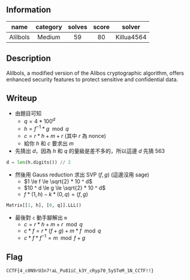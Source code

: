 ## Information
|   name   | category | solves | score |   solver   |
|:--------:|:--------:|:------:|:-----:|:----------:|
| Alilbols |  Medium  |   59   |  80   | Killua4564 |

## Description
Alilbols, a modified version of the Alibos cryptographic algorithm, offers enhanced security features to protect sensitive and confidential data.

## Writeup
* 由題目可知
  * $q = 4 * 100 ^ d$
  * $h = f ^ {-1} * g \mod{q}$
  * $c = r * h + m + r$ (其中 $r$ 為 nonce)
  * 給你 $h$ 和 $c$ 要求出 $m$
* 先猜出 $d$，因為 $h$ 和 $q$ 的量級是差不多的，所以這邊 $d$ 先猜 $563$
```python
d = len(h.digits()) // 2
```
* 然後用 Gauss reduction 求出 SVP $(f, g)$ (這邊沒用 sage)
  * $1 \le f \le \sqrt{2} * 10 ^ d$
  * $10 ^ d \le g \le \sqrt{2} * 10 ^ d$
  * $f * (1, h) - k * (0, q) = (f, g)$
```python
Matrix[[1, h], [0, q]].LLL()
```
* 最後對 `c` 動手腳解出 `m`
  * $c = r * h + m + r \mod{q}$
  * $c * f = r * (f + g) + m * f \mod{q}$
  * $c * f * f ^ {-1} = m \mod{f + g}$

## Flag
`CCTF{4_c0N9rU3n7!aL_Pu81iC_k3Y_cRyp70_5ySTeM_1N_CCTF!!}`
